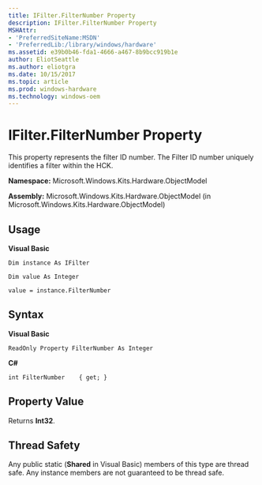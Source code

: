 ```yaml
---
title: IFilter.FilterNumber Property
description: IFilter.FilterNumber Property
MSHAttr:
- 'PreferredSiteName:MSDN'
- 'PreferredLib:/library/windows/hardware'
ms.assetid: e39b0b46-fda1-4666-a467-8b9bcc919b1e
author: EliotSeattle
ms.author: eliotgra
ms.date: 10/15/2017
ms.topic: article
ms.prod: windows-hardware
ms.technology: windows-oem
---
```


# IFilter.FilterNumber Property


This property represents the filter ID number. The Filter ID number uniquely identifies a filter within the HCK.

**Namespace:** Microsoft.Windows.Kits.Hardware.ObjectModel

**Assembly:** Microsoft.Windows.Kits.Hardware.ObjectModel (in Microsoft.Windows.Kits.Hardware.ObjectModel)

## <span id="Usage"></span><span id="usage"></span><span id="USAGE"></span>Usage


**Visual Basic**

`Dim instance As IFilter`

`Dim value As Integer`

`value = instance.FilterNumber`

## <span id="Syntax"></span><span id="syntax"></span><span id="SYNTAX"></span>Syntax


**Visual Basic**

`ReadOnly Property FilterNumber As Integer`

**C#**

`int FilterNumber    { get; }`

## <span id="Property_Value"></span><span id="property_value"></span><span id="PROPERTY_VALUE"></span>Property Value


Returns **Int32**.

## <span id="Thread_Safety"></span><span id="thread_safety"></span><span id="THREAD_SAFETY"></span>Thread Safety


Any public static (**Shared** in Visual Basic) members of this type are thread safe. Any instance members are not guaranteed to be thread safe.

 

 






